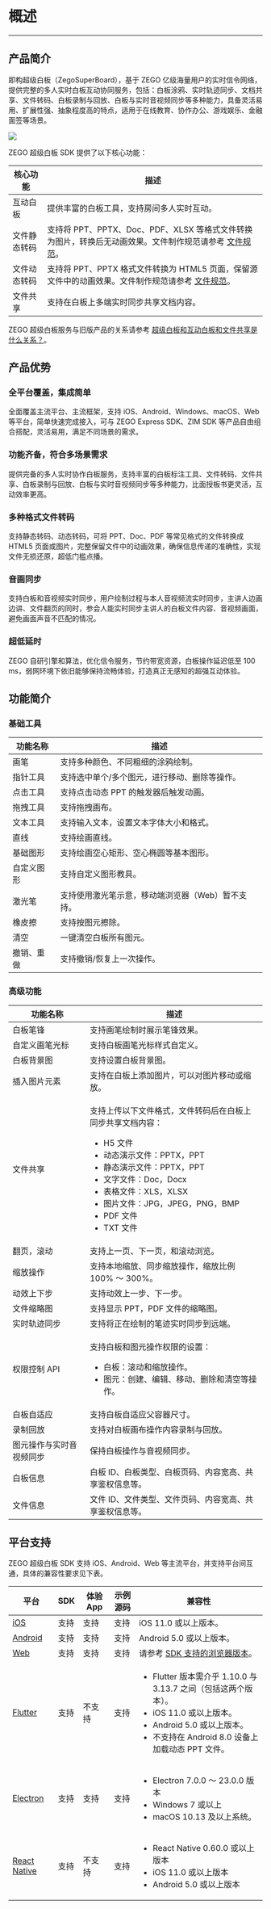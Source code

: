 # 概述

---

## 产品简介

即构超级白板（ZegoSuperBoard），基于 ZEGO 亿级海量用户的实时信令网络，提供完整的多人实时白板互动协同服务，包括：白板涂鸦、实时轨迹同步、文档共享、文件转码、白板录制与回放、白板与实时音视频同步等多种能力，具备灵活易用、扩展性强、抽象程度高的特点，适用于在线教育、协作办公、游戏娱乐、金融面签等场景。


<Frame width="512" height="auto" caption=""><img src="https://doc-media.zego.im/sdk-doc/Pics/WhiteboardView/board1.jpg" /></Frame>

ZEGO 超级白板 SDK 提供了以下核心功能：

| 核心功能 | 描述  |
|-------- |-------|
| 互动白板 | 提供丰富的白板工具，支持房间多人实时互动。|
| 文件静态转码 | 支持将 PPT、PPTX、Doc、PDF、XLSX 等格式文件转换为图片，转换后无动画效果。文件制作规范请参考 [文件规范](/super-board-ios/product-desc/use-restrictions/filerule)。|
| 文件动态转码 | 支持将 PPT、PPTX 格式文件转换为 HTML5 页面，保留源文件中的动画效果。文件制作规范请参考 [文件规范](/super-board-ios/product-desc/use-restrictions/filerule)。|
| 文件共享 | 支持在白板上多端实时同步共享文档内容。|

<Note title="说明">

ZEGO 超级白板服务与旧版产品的关系请参考 [超级白板和互动白板和文件共享是什么关系？](https://doc-zh.zego.im/faq/superboard_whiteboard_docs?product=WhiteboardView&platform=all)。
</Note>

## 产品优势

### 全平台覆盖，集成简单

全面覆盖主流平台、主流框架，支持 iOS、Android、Windows、macOS、Web 等平台，简单快速完成接入，可与 ZEGO Express SDK、ZIM SDK 等产品自由组合搭配，灵活易用，满足不同场景的需求。

### 功能齐备，符合多场景需求

提供完备的多人实时协作白板服务，支持丰富的白板标注工具、文件转码、文件共享、白板录制与回放、白板与实时音视频同步等多种能力，比面授板书更灵活，互动效率更高。

### 多种格式文件转码

支持静态转码、动态转码，可将 PPT、Doc、PDF 等常见格式的文件转换成 HTML5 页面或图片，完整保留文件中的动画效果，确保信息传递的准确性，实现文件无损还原，超低门槛点播。

### 音画同步

支持白板和音视频实时同步，用户绘制过程与本人音视频流实时同步，主讲人边画边讲、文件翻页的同时，参会人能实时同步主讲人的白板文件内容、音视频画面，避免画面声音不匹配的情况。

### 超低延时

ZEGO 自研引擎和算法，优化信令服务，节约带宽资源，白板操作延迟低至 100 ms，弱网环境下依旧能够保持流畅体验，打造真正无感知的超强互动体验。

## 功能简介

### 基础工具

| 功能名称 | 描述  |
|-------- |---------|
| 画笔 | 支持多种颜色、不同粗细的涂鸦绘制。 |
| 指针工具 | 支持选中单个/多个图元，进行移动、删除等操作。 |
| 点击工具 | 支持点击动态 PPT 的触发器后触发动画。 |
| 拖拽工具 | 支持拖拽画布。 |
| 文本工具 | 支持输入文本，设置文本字体大小和格式。 |
| 直线 | 支持绘画直线。 |
| 基础图形 | 支持绘画空心矩形、空心椭圆等基本图形。 |
| 自定义图形 | 支持自定义图形教具。 |
| 激光笔 | 支持使用激光笔示意，移动端浏览器（Web）暂不支持。 |
| 橡皮擦 | 支持按图元擦除。 |
| 清空 | 一键清空白板所有图元。 |
| 撤销、重做 | 支持撤销/恢复上一次操作。 |


### 高级功能

| 功能名称 | 描述  |
|-------- |-------|
| 白板笔锋 | 支持画笔绘制时展示笔锋效果。|
| 自定义画笔光标 | 支持白板画笔光标样式自定义。|
| 白板背景图 | 支持设置白板背景图。 |
| 插入图片元素 | 支持在白板上添加图片，可以对图片移动或缩放。|
| 文件共享 | <p>支持上传以下文件格式，文件转码后在白板上同步共享文档内容：</p><ul><li>H5 文件</li><li>动态演示文件：PPTX，PPT</li><li>静态演示文件：PPTX，PPT</li><li>文字文件：Doc，Docx</li><li>表格文件：XLS，XLSX</li><li>图片文件：JPG，JPEG，PNG，BMP</li><li>PDF 文件</li><li>TXT 文件</li></ul> |
| 翻页，滚动 | 支持上一页、下一页，和滚动浏览。 |
| 缩放操作 | 支持本地缩放、同步缩放操作，缩放比例 100% ～ 300%。 |
| 动效上下步 | 支持动效上一步、下一步。 |
| 文件缩略图 | 支持显示 PPT，PDF 文件的缩略图。 |
| 实时轨迹同步 | 支持将正在绘制的笔迹实时同步到远端。 |
| 权限控制 API | <p>支持白板和图元操作权限的设置：</p><ul><li>白板：滚动和缩放操作。</li><li>图元：创建、编辑、移动、删除和清空等操作。</li></ul>|
| 白板自适应 | 支持白板自适应父容器尺寸。|
| 录制回放 | 支持对白板画布操作内容录制与回放。|
| 图元操作与实时音视频同步 | 保持白板操作与音视频同步。 |
| 白板信息 | 白板 ID、白板类型、白板页码、内容宽高、共享鉴权信息等。 |
| 文件信息 | 文件 ID、文件类型、文件页码、内容宽高、共享鉴权信息等。 |



## 平台支持

ZEGO 超级白板 SDK 支持 iOS、Android、Web 等主流平台，并支持平台间互通，具体的兼容性要求见下表。

| 平台         | SDK   | 体验 App | 示例源码 | 兼容性 |
| ------------ | ----- | -------- | -------- | ------ |
| [iOS](https://doc-zh.zego.im/super-board-ios/product-desc/overview)          | 支持  | 支持     | 支持     | iOS 11.0 或以上版本。 |
| [Android](https://doc-zh.zego.im/super-board-android/product-desc/overview)      | 支持  | 支持     | 支持     | Android 5.0 或以上版本。 |
| [Web](https://doc-zh.zego.im/super-board-web/product-desc/overview)          | 支持  | 支持     | 支持     | 请参考 [SDK 支持的浏览器版本](/super-board-web/quick-start/create-white-board#准备环境)。 |
| [Flutter](https://doc-zh.zego.im/super-board-flutter/product-desc/overview)      | 支持  | 不支持   | 支持     | <ul><li>Flutter 版本需介乎 1.10.0 与 3.13.7 之间（包括这两个版本）。</li><li>iOS 11.0 或以上版本。</li><li>Android 5.0 或以上版本。</li><li>不支持在 Android 8.0 设备上加载动态 PPT 文件。</li></ul> |
| [Electron](https://doc-zh.zego.im/super-board-electron/product-desc/overview)     | 支持  | 支持     | 支持     | <ul><li>Electron 7.0.0 ～ 23.0.0 版本</li><li>Windows 7 或以上</li><li>macOS 10.13 及以上系统。</li></ul> |
| [React Native](https://doc-zh.zego.im/super-board-rn/product-desc/overview) | 支持  | 不支持   | 支持     | <ul><li>React Native 0.60.0 或以上版本</li><li>iOS 11.0 或以上版本</li><li>Android 5.0 或以上版本</li></ul> |
